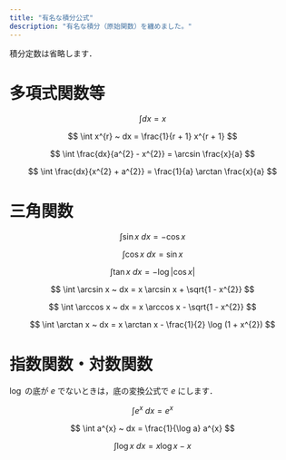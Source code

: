 ```yaml
---
title: "有名な積分公式"
description: "有名な積分（原始関数）を纏めました。"
---
```


積分定数は省略します．

# 多項式関数等

$$
\int dx = x
$$

$$
\int x^{r} ~ dx = \frac{1}{r + 1} x^{r + 1}
$$

$$
\int \frac{dx}{a^{2} - x^{2}} = \arcsin \frac{x}{a}
$$

$$
\int \frac{dx}{x^{2} + a^{2}} = \frac{1}{a} \arctan \frac{x}{a}
$$

# 三角関数

$$
\int \sin x ~ dx = - \cos x
$$

$$
\int \cos x ~ dx = \sin x
$$

$$
\int \tan x ~ dx = - \log |\cos x|
$$

$$
\int \arcsin x ~ dx = x \arcsin x + \sqrt{1 - x^{2}}
$$

$$
\int \arccos x ~ dx = x \arccos x - \sqrt{1 - x^{2}}
$$

$$
\int \arctan x ~ dx = x \arctan x - \frac{1}{2} \log (1 + x^{2})
$$

# 指数関数・対数関数

$\log$ の底が $e$ でないときは，底の変換公式で $e$ にします．

$$
\int e^{x} ~ dx = e^{x}
$$

$$
\int a^{x} ~ dx = \frac{1}{\log a} a^{x}
$$

$$
\int \log x ~ dx = x \log x - x
$$
